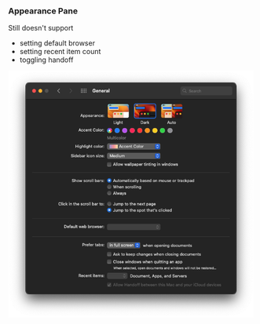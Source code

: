 ### Appearance Pane
Still doesn't support
- setting default browser
- setting recent item count
- toggling handoff

<img width="500" alt="Example Screenshot" src="../images/appearance-pane-screenshot-2023-06-13.png">
